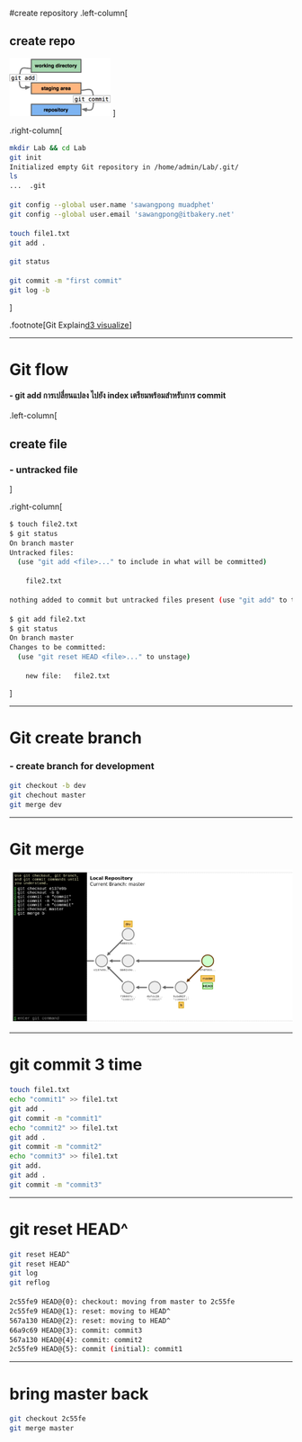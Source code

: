 #create repository
.left-column[
## create repo
![stage](./images/naws3.png)
]

.right-column[
```bash
mkdir Lab && cd Lab
git init
Initialized empty Git repository in /home/admin/Lab/.git/
ls
...  .git

git config --global user.name 'sawangpong muadphet'
git config --global user.email 'sawangpong@itbakery.net'

touch file1.txt
git add .

git status

git commit -m "first commit"
git log -b
```
]

.footnote[Git Explain[d3 visualize](https://onlywei.github.io/explain-git-with-d3/)]

---

# Git flow
#### - git add การเปลี่ยนแปลง ไปยัง index เตรียมพร้อมสำหรับการ commit 

.left-column[
## create file 
### - untracked file
]

.right-column[
```bash
$ touch file2.txt
$ git status
On branch master
Untracked files:
  (use "git add <file>..." to include in what will be committed)

    file2.txt

nothing added to commit but untracked files present (use "git add" to track)

$ git add file2.txt 
$ git status
On branch master
Changes to be committed:
  (use "git reset HEAD <file>..." to unstage)

    new file:   file2.txt

```
]

---

# Git create branch
### - create branch for development

```bash
git checkout -b dev
git chechout master
git merge dev
```
---

# Git merge

![merge](./images/merge.png)

---

# git commit 3 time

```bash
touch file1.txt
echo "commit1" >> file1.txt
git add .
git commit -m "commit1"
echo "commit2" >> file1.txt 
git add .
git commit -m "commit2"
echo "commit3" >> file1.txt 
git add. 
git add .
git commit -m "commit3"

```
---

# git reset HEAD^

```bash
git reset HEAD^
git reset HEAD^
git log
git reflog

2c55fe9 HEAD@{0}: checkout: moving from master to 2c55fe
2c55fe9 HEAD@{1}: reset: moving to HEAD^
567a130 HEAD@{2}: reset: moving to HEAD^
66a9c69 HEAD@{3}: commit: commit3
567a130 HEAD@{4}: commit: commit2
2c55fe9 HEAD@{5}: commit (initial): commit1

```
---

# bring master back

```bash
git checkout 2c55fe
git merge master

```
